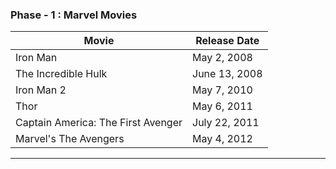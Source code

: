 ### Phase - 1 : Marvel Movies
| Movie | Release Date |
|-------|-------------|
| Iron Man | May 2, 2008 |
| The Incredible Hulk | June 13, 2008 |
| Iron Man 2 | May 7, 2010 |
| Thor | May 6, 2011 |
| Captain America: The First Avenger | July 22, 2011 |
| Marvel's The Avengers | May 4, 2012 |


---



